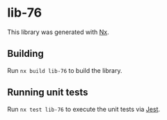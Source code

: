 # lib-76

This library was generated with [Nx](https://nx.dev).

## Building

Run `nx build lib-76` to build the library.

## Running unit tests

Run `nx test lib-76` to execute the unit tests via [Jest](https://jestjs.io).
